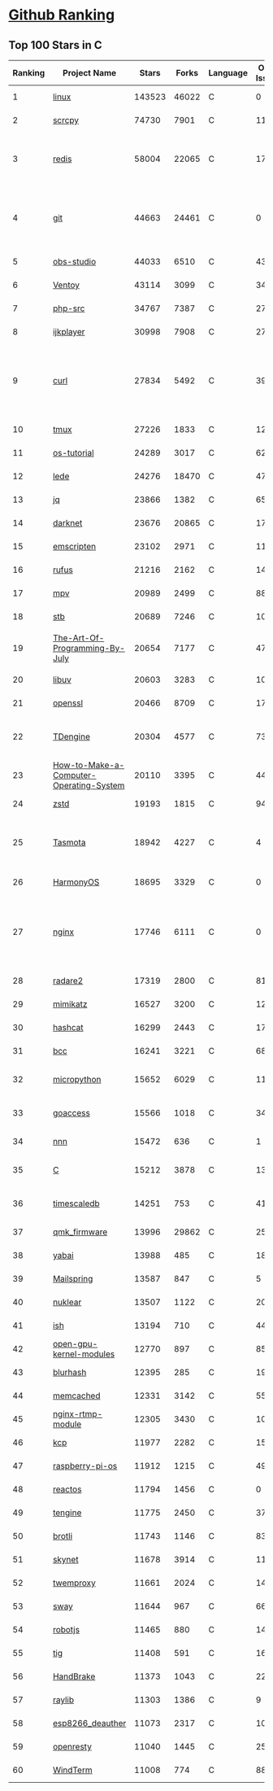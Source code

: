 [Github Ranking](../README.md)
==========

## Top 100 Stars in C

| Ranking | Project Name | Stars | Forks | Language | Open Issues | Description | Last Commit |
| ------- | ------------ | ----- | ----- | -------- | ----------- | ----------- | ----------- |
| 1 | [linux](https://github.com/torvalds/linux) | 143523 | 46022 | C | 0 | Linux kernel source tree | 2022-12-26T14:39:00Z |
| 2 | [scrcpy](https://github.com/Genymobile/scrcpy) | 74730 | 7901 | C | 1165 | Display and control your Android device | 2022-12-26T11:44:48Z |
| 3 | [redis](https://github.com/redis/redis) | 58004 | 22065 | C | 1764 | Redis is an in-memory database that persists on disk. The data model is key-value, but many different kind of values are supported: Strings, Lists, Sets, Sorted Sets, Hashes, Streams, HyperLogLogs, Bitmaps. | 2022-12-26T06:02:10Z |
| 4 | [git](https://github.com/git/git) | 44663 | 24461 | C | 0 | Git Source Code Mirror - This is a publish-only repository but pull requests can be turned into patches to the mailing list via GitGitGadget (https://gitgitgadget.github.io/). Please follow Documentation/SubmittingPatches procedure for any of your improvements. | 2022-12-27T02:23:46Z |
| 5 | [obs-studio](https://github.com/obsproject/obs-studio) | 44033 | 6510 | C | 439 | OBS Studio - Free and open source software for live streaming and screen recording | 2022-12-26T18:17:18Z |
| 6 | [Ventoy](https://github.com/ventoy/Ventoy) | 43114 | 3099 | C | 345 | A new bootable USB solution. | 2022-12-26T14:08:26Z |
| 7 | [php-src](https://github.com/php/php-src) | 34767 | 7387 | C | 278 | The PHP Interpreter | 2022-12-26T22:57:24Z |
| 8 | [ijkplayer](https://github.com/bilibili/ijkplayer) | 30998 | 7908 | C | 2734 | Android/iOS video player based on FFmpeg n3.4, with MediaCodec, VideoToolbox support. | 2022-12-23T14:16:42Z |
| 9 | [curl](https://github.com/curl/curl) | 27834 | 5492 | C | 39 | A command line tool and library for transferring data with URL syntax, supporting DICT, FILE, FTP, FTPS, GOPHER, GOPHERS, HTTP, HTTPS, IMAP, IMAPS, LDAP, LDAPS, MQTT, POP3, POP3S, RTMP, RTMPS, RTSP, SCP, SFTP, SMB, SMBS, SMTP, SMTPS, TELNET, TFTP, WS and WSS. libcurl offers a myriad of powerful features | 2022-12-27T01:00:46Z |
| 10 | [tmux](https://github.com/tmux/tmux) | 27226 | 1833 | C | 12 | tmux source code | 2022-12-07T12:30:40Z |
| 11 | [os-tutorial](https://github.com/cfenollosa/os-tutorial) | 24289 | 3017 | C | 62 | How to create an OS from scratch | 2022-12-04T15:13:22Z |
| 12 | [lede](https://github.com/coolsnowwolf/lede) | 24276 | 18470 | C | 472 | Lean's LEDE source | 2022-12-26T14:55:23Z |
| 13 | [jq](https://github.com/stedolan/jq) | 23866 | 1382 | C | 655 | Command-line JSON processor | 2022-11-26T14:15:09Z |
| 14 | [darknet](https://github.com/pjreddie/darknet) | 23676 | 20865 | C | 1774 | Convolutional Neural Networks | 2022-11-04T13:27:54Z |
| 15 | [emscripten](https://github.com/emscripten-core/emscripten) | 23102 | 2971 | C | 1172 | Emscripten: An LLVM-to-WebAssembly Compiler | 2022-12-26T19:38:08Z |
| 16 | [rufus](https://github.com/pbatard/rufus) | 21216 | 2162 | C | 14 | The Reliable USB Formatting Utility | 2022-12-16T14:42:26Z |
| 17 | [mpv](https://github.com/mpv-player/mpv) | 20989 | 2499 | C | 883 | 🎥 Command line video player | 2022-12-26T19:01:47Z |
| 18 | [stb](https://github.com/nothings/stb) | 20689 | 7246 | C | 104 | stb single-file public domain libraries for C/C++ | 2022-12-19T16:46:58Z |
| 19 | [The-Art-Of-Programming-By-July](https://github.com/julycoding/The-Art-Of-Programming-By-July) | 20654 | 7177 | C | 47 | 本项目曾冲到全球第一，干货集锦见本页面最底部，另完整精致的纸质版《编程之法：面试和算法心得》已在京东/当当上销售 | 2021-07-03T07:47:32Z |
| 20 | [libuv](https://github.com/libuv/libuv) | 20603 | 3283 | C | 105 | Cross-platform asynchronous I/O | 2022-12-23T11:24:26Z |
| 21 | [openssl](https://github.com/openssl/openssl) | 20466 | 8709 | C | 1781 | TLS/SSL and crypto library | 2022-12-26T19:41:40Z |
| 22 | [TDengine](https://github.com/taosdata/TDengine) | 20304 | 4577 | C | 738 | TDengine is an open source, high-performance, cloud native time-series database optimized for Internet of Things (IoT), Connected Cars, Industrial IoT and DevOps. | 2022-12-27T02:48:16Z |
| 23 | [How-to-Make-a-Computer-Operating-System](https://github.com/SamyPesse/How-to-Make-a-Computer-Operating-System) | 20110 | 3395 | C | 44 | How to Make a Computer Operating System in C++ | 2021-12-16T09:10:55Z |
| 24 | [zstd](https://github.com/facebook/zstd) | 19193 | 1815 | C | 94 | Zstandard - Fast real-time compression algorithm | 2022-12-26T05:08:55Z |
| 25 | [Tasmota](https://github.com/arendst/Tasmota) | 18942 | 4227 | C | 4 | Alternative firmware for ESP8266 with easy configuration using webUI, OTA updates, automation using timers or rules, expandability and entirely local control over MQTT, HTTP, Serial or KNX. Full documentation at | 2022-12-26T21:17:47Z |
| 26 | [HarmonyOS](https://github.com/Awesome-HarmonyOS/HarmonyOS) | 18695 | 3329 | C | 0 | A curated list of awesome things related to HarmonyOS. 华为鸿蒙操作系统。 | 2022-07-07T01:24:35Z |
| 27 | [nginx](https://github.com/nginx/nginx) | 17746 | 6111 | C | 0 | An official read-only mirror of http://hg.nginx.org/nginx/ which is updated hourly. Pull requests on GitHub cannot be accepted and will be automatically closed. The proper way to submit changes to nginx is via the nginx development mailing list, see http://nginx.org/en/docs/contributing_changes.html | 2022-12-23T16:01:46Z |
| 28 | [radare2](https://github.com/radareorg/radare2) | 17319 | 2800 | C | 818 | UNIX-like reverse engineering framework and command-line toolset | 2022-12-26T20:46:51Z |
| 29 | [mimikatz](https://github.com/gentilkiwi/mimikatz) | 16527 | 3200 | C | 122 | A little tool to play with Windows security | 2022-11-29T16:00:30Z |
| 30 | [hashcat](https://github.com/hashcat/hashcat) | 16299 | 2443 | C | 176 | World's fastest and most advanced password recovery utility | 2022-12-26T18:16:45Z |
| 31 | [bcc](https://github.com/iovisor/bcc) | 16241 | 3221 | C | 689 | BCC - Tools for BPF-based Linux IO analysis, networking, monitoring, and more | 2022-12-26T09:52:57Z |
| 32 | [micropython](https://github.com/micropython/micropython) | 15652 | 6029 | C | 1194 | MicroPython - a lean and efficient Python implementation for microcontrollers and constrained systems | 2022-12-27T00:17:00Z |
| 33 | [goaccess](https://github.com/allinurl/goaccess) | 15566 | 1018 | C | 345 | GoAccess is a real-time web log analyzer and interactive viewer that runs in a terminal in *nix systems or through your browser. | 2022-12-15T04:29:41Z |
| 34 | [nnn](https://github.com/jarun/nnn) | 15472 | 636 | C | 1 | n³ The unorthodox terminal file manager | 2022-12-21T17:44:28Z |
| 35 | [C](https://github.com/TheAlgorithms/C) | 15212 | 3878 | C | 13 | Collection of various algorithms in mathematics, machine learning, computer science, physics, etc implemented in C for educational purposes. | 2022-12-26T11:42:11Z |
| 36 | [timescaledb](https://github.com/timescale/timescaledb) | 14251 | 753 | C | 419 | An open-source time-series SQL database optimized for fast ingest and complex queries.  Packaged as a PostgreSQL extension. | 2022-12-26T21:09:59Z |
| 37 | [qmk_firmware](https://github.com/qmk/qmk_firmware) | 13996 | 29862 | C | 258 | Open-source keyboard firmware for Atmel AVR and Arm USB families | 2022-12-27T02:54:40Z |
| 38 | [yabai](https://github.com/koekeishiya/yabai) | 13988 | 485 | C | 183 | A tiling window manager for macOS based on binary space partitioning | 2022-12-26T04:51:50Z |
| 39 | [Mailspring](https://github.com/Foundry376/Mailspring) | 13587 | 847 | C | 5 | :love_letter: A beautiful, fast and fully open source mail client for Mac, Windows and Linux. | 2022-12-09T14:09:56Z |
| 40 | [nuklear](https://github.com/vurtun/nuklear) | 13507 | 1122 | C | 207 | A single-header ANSI C gui library | 2020-01-03T21:36:41Z |
| 41 | [ish](https://github.com/ish-app/ish) | 13194 | 710 | C | 440 | Linux shell for iOS | 2022-12-24T00:34:38Z |
| 42 | [open-gpu-kernel-modules](https://github.com/NVIDIA/open-gpu-kernel-modules) | 12770 | 897 | C | 85 | NVIDIA Linux open GPU kernel module source | 2022-12-19T12:34:54Z |
| 43 | [blurhash](https://github.com/woltapp/blurhash) | 12395 | 285 | C | 19 | A very compact representation of a placeholder for an image. | 2022-12-01T11:59:47Z |
| 44 | [memcached](https://github.com/memcached/memcached) | 12331 | 3142 | C | 55 | memcached development tree | 2022-12-27T00:49:21Z |
| 45 | [nginx-rtmp-module](https://github.com/arut/nginx-rtmp-module) | 12305 | 3430 | C | 1010 | NGINX-based Media Streaming Server | 2022-06-21T08:56:37Z |
| 46 | [kcp](https://github.com/skywind3000/kcp) | 11977 | 2282 | C | 152 | :zap: KCP - A Fast and Reliable ARQ Protocol | 2022-12-04T05:02:42Z |
| 47 | [raspberry-pi-os](https://github.com/s-matyukevich/raspberry-pi-os) | 11912 | 1215 | C | 49 | Learning operating system development using Linux kernel and Raspberry Pi | 2022-02-16T17:29:18Z |
| 48 | [reactos](https://github.com/reactos/reactos) | 11794 | 1456 | C | 0 | A free Windows-compatible Operating System | 2022-12-26T18:59:14Z |
| 49 | [tengine](https://github.com/alibaba/tengine) | 11775 | 2450 | C | 373 | A distribution of Nginx with some advanced features | 2022-12-26T16:19:34Z |
| 50 | [brotli](https://github.com/google/brotli) | 11743 | 1146 | C | 83 | Brotli compression format | 2022-12-23T11:13:08Z |
| 51 | [skynet](https://github.com/cloudwu/skynet) | 11678 | 3914 | C | 11 | A lightweight online game framework | 2022-11-21T11:26:23Z |
| 52 | [twemproxy](https://github.com/twitter/twemproxy) | 11661 | 2024 | C | 144 | A fast, light-weight proxy for memcached and redis | 2022-12-23T09:06:58Z |
| 53 | [sway](https://github.com/swaywm/sway) | 11644 | 967 | C | 662 | i3-compatible Wayland compositor | 2022-12-25T17:36:32Z |
| 54 | [robotjs](https://github.com/octalmage/robotjs) | 11465 | 880 | C | 140 | Node.js Desktop Automation.  | 2022-12-06T22:17:24Z |
| 55 | [tig](https://github.com/jonas/tig) | 11408 | 591 | C | 165 | Text-mode interface for git | 2022-12-20T17:19:25Z |
| 56 | [HandBrake](https://github.com/HandBrake/HandBrake) | 11373 | 1043 | C | 227 | HandBrake's main development repository  | 2022-12-26T20:00:19Z |
| 57 | [raylib](https://github.com/raysan5/raylib) | 11303 | 1386 | C | 9 | A simple and easy-to-use library to enjoy videogames programming | 2022-12-25T07:42:52Z |
| 58 | [esp8266_deauther](https://github.com/SpacehuhnTech/esp8266_deauther) | 11073 | 2317 | C | 104 | Affordable WiFi hacking platform for testing and learning | 2022-12-18T17:34:45Z |
| 59 | [openresty](https://github.com/openresty/openresty) | 11040 | 1445 | C | 252 | High Performance Web Platform Based on Nginx and LuaJIT | 2022-10-27T14:30:37Z |
| 60 | [WindTerm](https://github.com/kingToolbox/WindTerm) | 11008 | 774 | C | 887 | A professional cross-platform SSH/Sftp/Shell/Telnet/Serial terminal. | 2022-08-22T09:04:45Z |

